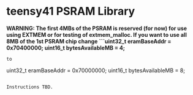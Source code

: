 # teensy41 PSRAM Library

**WARNING: The first 4MBs of the PSRAM is reserved (for now) for use using EXTMEM or for testing of extmem_malloc.  If you want to use all 8MB of the 1st PSRAM chip change 	```uint32_t eramBaseAddr = 0x70400000;
uint16_t bytesAvailableMB = 4;**
```
to
```
uint32_t eramBaseAddr = 0x70000000;
uint16_t bytesAvailableMB = 8;
```

Instructions TBD.

